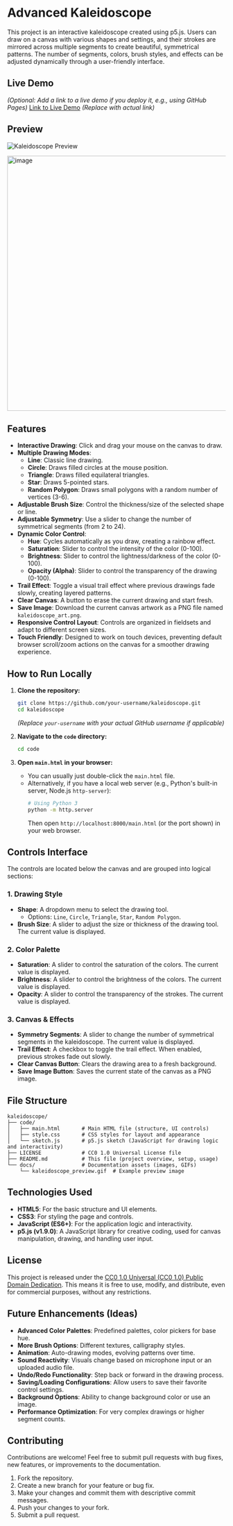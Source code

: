 # Advanced Kaleidoscope

This project is an interactive kaleidoscope created using p5.js. Users can draw on a canvas with various shapes and settings, and their strokes are mirrored across multiple segments to create beautiful, symmetrical patterns. The number of segments, colors, brush styles, and effects can be adjusted dynamically through a user-friendly interface.

## Live Demo

*(Optional: Add a link to a live demo if you deploy it, e.g., using GitHub Pages)*
[Link to Live Demo](#) *(Replace with actual link)*

## Preview

![Kaleidoscope Preview](docs/kaleidoscope_preview.gif)

<img width="588" alt="image" src="https://github.com/user-attachments/assets/e964acf5-c53d-42c0-86a8-14ab37e30ccd" />

## Features

*   **Interactive Drawing**: Click and drag your mouse on the canvas to draw.
*   **Multiple Drawing Modes**:
    *   **Line**: Classic line drawing.
    *   **Circle**: Draws filled circles at the mouse position.
    *   **Triangle**: Draws filled equilateral triangles.
    *   **Star**: Draws 5-pointed stars.
    *   **Random Polygon**: Draws small polygons with a random number of vertices (3-6).
*   **Adjustable Brush Size**: Control the thickness/size of the selected shape or line.
*   **Adjustable Symmetry**: Use a slider to change the number of symmetrical segments (from 2 to 24).
*   **Dynamic Color Control**:
    *   **Hue**: Cycles automatically as you draw, creating a rainbow effect.
    *   **Saturation**: Slider to control the intensity of the color (0-100).
    *   **Brightness**: Slider to control the lightness/darkness of the color (0-100).
    *   **Opacity (Alpha)**: Slider to control the transparency of the drawing (0-100).
*   **Trail Effect**: Toggle a visual trail effect where previous drawings fade slowly, creating layered patterns.
*   **Clear Canvas**: A button to erase the current drawing and start fresh.
*   **Save Image**: Download the current canvas artwork as a PNG file named `kaleidoscope_art.png`.
*   **Responsive Control Layout**: Controls are organized in fieldsets and adapt to different screen sizes.
*   **Touch Friendly**: Designed to work on touch devices, preventing default browser scroll/zoom actions on the canvas for a smoother drawing experience.

## How to Run Locally

1.  **Clone the repository:**
    ```bash
    git clone https://github.com/your-username/kaleidoscope.git
    cd kaleidoscope
    ```
    *(Replace `your-username` with your actual GitHub username if applicable)*

2.  **Navigate to the `code` directory:**
    ```bash
    cd code
    ```

3.  **Open `main.html` in your browser:**
    *   You can usually just double-click the `main.html` file.
    *   Alternatively, if you have a local web server (e.g., Python's built-in server, Node.js `http-server`):
        ```bash
        # Using Python 3
        python -m http.server
        ```
        Then open `http://localhost:8000/main.html` (or the port shown) in your web browser.

## Controls Interface

The controls are located below the canvas and are grouped into logical sections:

### 1. Drawing Style
   *   **Shape**: A dropdown menu to select the drawing tool.
       *   Options: `Line`, `Circle`, `Triangle`, `Star`, `Random Polygon`.
   *   **Brush Size**: A slider to adjust the size or thickness of the drawing tool. The current value is displayed.

### 2. Color Palette
   *   **Saturation**: A slider to control the saturation of the colors. The current value is displayed.
   *   **Brightness**: A slider to control the brightness of the colors. The current value is displayed.
   *   **Opacity**: A slider to control the transparency of the strokes. The current value is displayed.

### 3. Canvas & Effects
   *   **Symmetry Segments**: A slider to change the number of symmetrical segments in the kaleidoscope. The current value is displayed.
   *   **Trail Effect**: A checkbox to toggle the trail effect. When enabled, previous strokes fade out slowly.
   *   **Clear Canvas Button**: Clears the drawing area to a fresh background.
   *   **Save Image Button**: Saves the current state of the canvas as a PNG image.

## File Structure

```
kaleidoscope/
├── code/
│   ├── main.html       # Main HTML file (structure, UI controls)
│   ├── style.css       # CSS styles for layout and appearance
│   └── sketch.js       # p5.js sketch (JavaScript for drawing logic and interactivity)
├── LICENSE             # CC0 1.0 Universal License file
├── README.md           # This file (project overview, setup, usage)
└── docs/               # Documentation assets (images, GIFs)
    └── kaleidoscope_preview.gif  # Example preview image
```

## Technologies Used

*   **HTML5**: For the basic structure and UI elements.
*   **CSS3**: For styling the page and controls.
*   **JavaScript (ES6+)**: For the application logic and interactivity.
*   **p5.js (v1.9.0)**: A JavaScript library for creative coding, used for canvas manipulation, drawing, and handling user input.

## License

This project is released under the [CC0 1.0 Universal (CC0 1.0) Public Domain Dedication](LICENSE). This means it is free to use, modify, and distribute, even for commercial purposes, without any restrictions.

## Future Enhancements (Ideas)

*   **Advanced Color Palettes**: Predefined palettes, color pickers for base hue.
*   **More Brush Options**: Different textures, calligraphy styles.
*   **Animation**: Auto-drawing modes, evolving patterns over time.
*   **Sound Reactivity**: Visuals change based on microphone input or an uploaded audio file.
*   **Undo/Redo Functionality**: Step back or forward in the drawing process.
*   **Saving/Loading Configurations**: Allow users to save their favorite control settings.
*   **Background Options**: Ability to change background color or use an image.
*   **Performance Optimization**: For very complex drawings or higher segment counts.

## Contributing

Contributions are welcome! Feel free to submit pull requests with bug fixes, new features, or improvements to the documentation.

1.  Fork the repository.
2.  Create a new branch for your feature or bug fix.
3.  Make your changes and commit them with descriptive commit messages.
4.  Push your changes to your fork.
5.  Submit a pull request.
